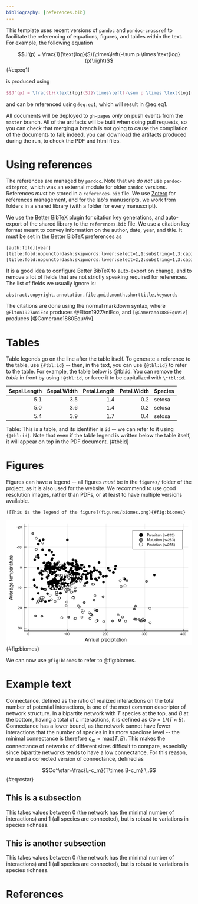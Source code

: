 ```yaml
---
bibliography: [references.bib]
---
```


This template uses recent versions of `pandoc` and `pandoc-crossref` to
facilitate the referencing of equations, figures, and tables within the text.
For example, the following equation

$$J'(p) = \frac{1}{\text{log}(S)}\times\left(-\sum p \times \text{log}(p)\right)$$ {#eq:eq1}

is produced using

~~~latex
$$J'(p) = \frac{1}{\text{log}(S)}\times\left(-\sum p \times \text{log}(p)\right)$$ {#eq:eq1}
~~~

and can be referenced using `@eq:eq1`, which will result in @eq:eq1.

All documents will be deployed to `gh-pages` *only* on push events from the
`master` branch. All of the artifacts will be built when doing pull requests, so
you can check that merging a branch is *not* going to cause the compilation of
the documents to fail; indeed, you can download the artifacts produced during
the run, to check the PDF and html files.

# Using references

The references are managed by `pandoc`. Note that we *do not* use
`pandoc-citeproc`, which was an external module for older `pandoc` versions.
References *must* be stored in a `references.bib` file. We use
[Zotero](https://www.zotero.org/) for references management, and for the lab's
manuscripts, we work from folders in a shared library (with a folder for every
manuscript).

We use the [Better BibTeX](https://retorque.re/zotero-better-bibtex/) plugin for
citation key generations, and auto-export of the shared library to the
`references.bib` file. We use a citation key format meant to convey information
on the author, date, year, and title. It must be set in the Better BibTeX
preferences as

~~~
[auth:fold][year][title:fold:nopunctordash:skipwords:lower:select=1,1:substring=1,3:capitalize][title:fold:nopunctordash:skipwords:lower:select=2,2:substring=1,3:capitalize]
~~~

It is a good idea to configure Better BibTeX to auto-export on change, and to
remove a lot of fields that are not strictly speaking required for references.
The list of fields we usually ignore is:

~~~
abstract,copyright,annotation,file,pmid,month,shorttitle,keywords
~~~

The citations are done using the normal markdown syntax, where
`@Elton1927AniEco` produces @Elton1927AniEco, and `[@Camerano1880EquViv]`
produces [@Camerano1880EquViv].

# Tables

Table legends go on the line after the table itself. To generate a reference to
the table, use `{#tbl:id}` -- then, in the text, you can use `{@tbl:id}` to
refer to the table. For example, the table below is @tbl:id. You can remove the
*table* in front by using `!@tbl:id`, or force it to be capitalized with
`\*tbl:id`.

| Sepal.Length | Sepal.Width | Petal.Length | Petal.Width | Species |
|-------------:|------------:|-------------:|------------:|:--------|
|          5.1 |         3.5 |          1.4 |         0.2 | setosa  |
|          5.0 |         3.6 |          1.4 |         0.2 | setosa  |
|          5.4 |         3.9 |          1.7 |         0.4 | setosa  |

Table: This is a table, and its identifier is `id` -- we can refer to it using
`{@tbl:id}`. Note that even if the table legend is written below the table
itself, it will appear on top in the PDF document. {#tbl:id}

# Figures

Figures can have a legend -- all figures *must* be in the `figures/` folder of
the project, as it is also used for the website. We recommend to use good
resolution images, rather than PDFs, or at least to have multiple versions
available.

~~~
![This is the legend of the figure](figures/biomes.png){#fig:biomes}
~~~

![This is the legend of the figure](figures/biomes.png){#fig:biomes}

We can now use `@fig:biomes` to refer to @fig:biomes.

# Example text

Connectance, defined as the ratio of realized interactions on the total number
of potential interactions, is one of the most common descriptor of network
structure. In a bipartite network with $T$ species at the top, and $B$ at the
bottom, having a total of $L$ interactions, it is defined as $Co = L/(T\times
B)$. Connectance has a lower bound, as the network cannot have fewer
interactions that the number of species in its more speciose level -- the
minimal connectance is therefore $c_m = \text{max}(T,B)$. This makes the
connectance of networks of different sizes difficult to compare, especially
since bipartite networks tends to have a low connectance. For this reason, we
used a corrected version of connectance, defined as

$$Co^\star=\frac{L-c_m}{T\times B-c_m} \,.$${#eq:cstar}

## This is a subsection

This takes values between 0 (the network has the minimal number of interactions)
and 1 (all species are connected), but is robust to variations in species
richness.

## This is another subsection

This takes values between 0 (the network has the minimal number of interactions)
and 1 (all species are connected), but is robust to variations in species
richness.

# References
